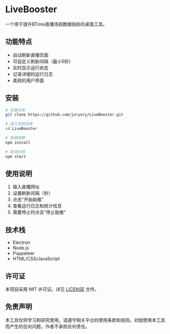 # LiveBooster

一个用于提升BTime直播场观数据指标的桌面工具。

## 功能特点

- 自动刷新直播页面
- 可自定义刷新间隔（最小5秒）
- 实时显示运行状态
- 记录详细的运行日志
- 美观的用户界面

## 安装

```bash
# 克隆仓库
git clone https://github.com/juryory/LiveBooster.git

# 进入项目目录
cd LiveBooster

# 安装依赖
npm install

# 启动应用
npm start
```

## 使用说明

1. 输入直播网址
2. 设置刷新间隔（秒）
3. 点击"开始助推"
4. 查看运行日志和统计信息
5. 需要停止时点击"停止助推"

## 技术栈

- Electron
- Node.js
- Puppeteer
- HTML/CSS/JavaScript

## 许可证

本项目采用 MIT 许可证。详见 [LICENSE](LICENSE) 文件。

## 免责声明

本工具仅供学习和研究使用。请遵守相关平台的使用条款和规则。对因使用本工具而产生的任何问题，作者不承担任何责任。 